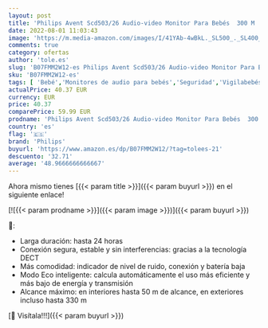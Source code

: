 ```yaml
---
layout: post
title: 'Philips Avent Scd503/26 Audio-video Monitor Para Bebés  300 M  Blanco  120 Canales  Corriente Alterna  Batería 24 H  color Blanco'
date: 2022-08-01 11:03:43
image: 'https://m.media-amazon.com/images/I/41YAb-4wBkL._SL500_._SL400_.jpg'
comments: true
category: ofertas
author: 'tole.es'
slug: 'B07FMM2W12-es Philips Avent Scd503/26 Audio-video Monitor Para Bebés 300...'
sku: 'B07FMM2W12-es'
tags: [ 'Bebé','Monitores de audio para bebés','Seguridad','Vigilabebés','avent','bebés','philips','🇪🇸', ]
actualPrice: 40.37 EUR
currency: EUR
price: 40.37
comparePrice: 59.99 EUR
prodname: 'Philips Avent Scd503/26 Audio-video Monitor Para Bebés  300 M  Blanco  120 Canales  Corriente Alterna  Batería 24 H  color Blanco'
country: 'es'
flag: '🇪🇸'
brand: 'Philips'
buyurl: 'https://www.amazon.es/dp/B07FMM2W12/?tag=tolees-21'
descuento: '32.71'
average: '48.9666666666667'
---
```


Ahora mismo tienes [{{< param title >}}]({{< param buyurl >}}) en el siguiente enlace!

[![{{< param prodname >}}]({{< param image >}})]({{< param buyurl >}})

🔎:

- Larga duración: hasta 24 horas
- Conexión segura, estable y sin interferencias: gracias a la tecnología DECT
- Más comodidad: indicador de nivel de ruido, conexión y batería baja
- Modo Eco inteligente: calcula automáticamente el uso más eficiente y más bajo de energía y transmisión
- Alcance máximo: en interiores hasta 50 m de alcance, en exteriores incluso hasta 330 m

[🛒 Visítala!!!]({{< param buyurl >}})
